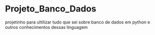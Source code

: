 # Projeto_Banco_Dados
projetinho para ultilizar tudo que sei sobre banco de dados em python e outros conhecimentos dessas linguagem

